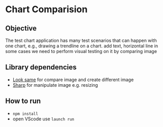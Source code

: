 # Chart Comparision

## Objective

The test chart application has many test scenarios that can happen with one chart, e.g., drawing a trendline on a chart. add text, horizontal line in some cases we need to perform visual testing on it by comparing image

## Library dependencies

- [Look same](https://www.npmjs.com/package/looks-same) for compare image and create different image
- [Sharp](https://www.npmjs.com/package/sharp) for manipulate image e.g. resizing

## How to run

- `npm install`
- open VScode use `launch run`
